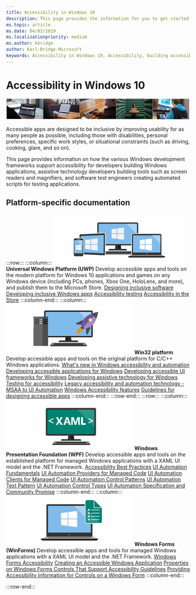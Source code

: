 ```yaml
---
title: Accessibility in Windows 10
description: This page provides the information for you to get started developing accessible Windows apps.
ms.topic: article
ms.date: 04/03/2019
ms.localizationpriority: medium
ms.author: kbridge
author: Karl-Bridge-Microsoft
keywords: Accessibility in Windows 10, Accessibility, building accessible win32 apps, building accessible UWP apps, building accessible WPF apps, building accessible WinForms apps
---
```


# Accessibility in Windows 10

![hero-accessibility-bar-smaller.png](images/hero-accessibility-bar-smaller.png)

Accessible apps are designed to be inclusive by improving usability for as many people as possible, including those with disabilities, personal preferences, specific work styles, or situational constraints (such as driving, cooking, glare, and so on).

This page provides information on how the various Windows development frameworks support accessibility for developers building Windows applications, assistive technology developers building tools such as screen readers and magnifiers, and software test engineers creating automated scripts for testing applications.

## Platform-specific documentation

:::row:::
   :::column:::
      ![Universal Windows Platform (UWP)](images/platform-uwp.png)
      **Universal Windows Platform (UWP)**
      Develop accessible apps and tools on the modern platform for Windows 10 applications and games on any Windows device (including PCs, phones, Xbox One, HoloLens, and more), and publish them to the Microsoft Store.
      [Designing inclusive software](https://docs.microsoft.com/windows/uwp/accessibility/designing-inclusive-software)
      [Developing inclusive Windows apps](https://docs.microsoft.com/windows/uwp/accessibility/developing-inclusive-windows-apps)
      [Accessibility testing](https://docs.microsoft.com/windows/uwp/accessibility/accessibility-testing)
      [Accessibility in the Store](https://docs.microsoft.com/windows/uwp/accessibility/accessibility-in-the-store)
   :::column-end:::
   :::column:::
      ![Win32 platform apps](images/platform-win32.png)
      **Win32 platform**
      Develop accessible apps and tools on the original platform for C/C++ Windows applications.
      [What's new in Windows accessibility and automation](https://docs.microsoft.com/windows/desktop/accessibility-whatsnew)
      [Developing accessible applications for Windows](https://docs.microsoft.com/windows/desktop/accessibility-appdev)
      [Developing accessible UI frameworks for Windows](https://docs.microsoft.com/windows/desktop/accessibility-uiframeworkdev)
      [Developing assistive technology for Windows](https://docs.microsoft.com/windows/desktop/accessibility-atdev)
      [Testing for accessibility](https://docs.microsoft.com/windows/desktop/accessibility-testwithuia)
      [Legacy accessibility and automation technology - MSAA to UI Automation](https://docs.microsoft.com/windows/desktop/accessibility-legacy)
      [Windows Accessibility features](https://docs.microsoft.com/windows/desktop/winauto/about-windows-accessibility-features)
      [Guidelines for designing accessible apps](https://docs.microsoft.com/windows/desktop/uxguide/inter-accessibility)
   :::column-end:::
:::row-end:::
:::row:::
   :::column:::
      ![WPF platform](images/platform-wpf.png)
      **Windows Presentation Foundation (WPF)**
      Develop accessible apps and tools on the established platform for managed Windows applications with a XAML UI model and the .NET Framework.
      [Accessibility Best Practices](https://docs.microsoft.com/dotnet/framework/ui-automation/accessibility-best-practices)
      [UI Automation Fundamentals](https://docs.microsoft.com/dotnet/framework/ui-automation/index)
      [UI Automation Providers for Managed Code](https://docs.microsoft.com/dotnet/framework/ui-automation/ui-automation-providers-for-managed-code)
      [UI Automation Clients for Managed Code](https://docs.microsoft.com/dotnet/framework/ui-automation/ui-automation-clients-for-managed-code)
      [UI Automation Control Patterns](https://docs.microsoft.com/dotnet/framework/ui-automation/ui-automation-control-patterns)
      [UI Automation Text Pattern](https://docs.microsoft.com/dotnet/framework/ui-automation/ui-automation-text-pattern)
      [UI Automation Control Types](https://docs.microsoft.com/dotnet/framework/ui-automation/ui-automation-control-types)
      [UI Automation Specification and Community Promise](https://docs.microsoft.com/dotnet/framework/ui-automation/ui-automation-specification-and-community-promise)
      :::column-end:::
   :::column:::
      ![Windows Forms platform apps](images/platform-winforms.png)
      **Windows Forms (WinForms)**
      Develop accessible apps and tools for managed Windows applications with a XAML UI model and the .NET Framework.
      [Windows Forms Accessibility](https://docs.microsoft.com/dotnet/framework/winforms/advanced/windows-forms-accessibility)
      [Creating an Accessible Windows Application](https://docs.microsoft.com/dotnet/framework/winforms/advanced/walkthrough-creating-an-accessible-windows-based-application)
      [Properties on Windows Forms Controls That Support Accessibility Guidelines](https://docs.microsoft.com/dotnet/framework/winforms/advanced/properties-on-windows-forms-controls-that-support-accessibility-guidelines)
      [Providing Accessibility Information for Controls on a Windows Form](https://docs.microsoft.com/dotnet/framework/winforms/controls/providing-accessibility-information-for-controls-on-a-windows-form)
   :::column-end:::

<!--       
   :::column:::
![.NET platform](images/platform-dotnet.png)
      ### .NET

      Develop accessible apps and tools for managed Windows applications with the .NET Framework.
    :::column-end:::
    :::column:::

    :::column-end:::
-->    

:::row-end:::

